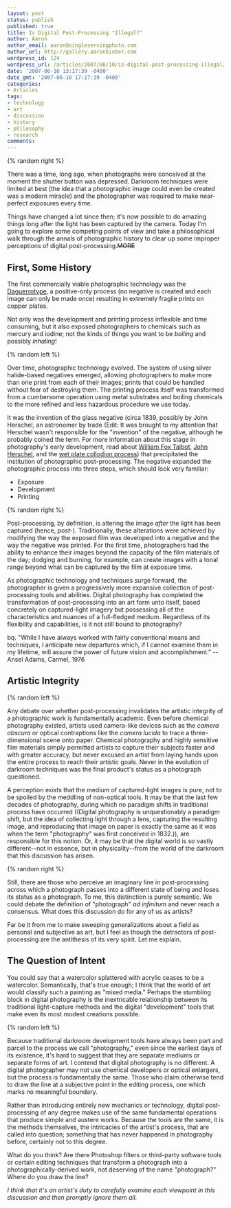 ```yaml
---
layout: post
status: publish
published: true
title: Is Digital Post-Processing "Illegal?"
author: Aaron
author_email: aaron@singleservingphoto.com
author_url: http://gallery.aaronbieber.com
wordpress_id: 124
wordpress_url: /articles/2007/06/10/is-digital-post-processing-illegal/
date: '2007-06-10 13:17:39 -0400'
date_gmt: '2007-06-10 17:17:39 -0400'
categories:
- Articles
tags:
- technology
- art
- discussion
- history
- philosophy
- research
comments:
---
```


{% random right %}

There was a time, long ago, when photographs were conceived at the
moment the shutter button was depressed. Darkroom techniques were
limited at best (the idea that a photographic image could even be
created was a modern miracle) and the photographer was required to make
near-perfect exposures every time.

Things have changed a lot since then; it's now possible to do amazing
things long after the light has been captured by the camera. Today I'm
going to explore some competing points of view and take a philosophical
walk through the annals of photographic history to clear up some
improper perceptions of digital post-processing.~~MORE~~

## First, Some History

The first commercially viable photographic technology was the
[Daguerrotype](http://en.wikipedia.org/wiki/Daguerrotype), a
positive-only process (no negative is created and each image can only be
made once) resulting in extremely fragile prints on copper plates.

Not only was the development and printing process inflexible and time
consuming, but it also exposed photographers to chemicals such as
mercury and iodine; not the kinds of things you want to be _boiling_
and possibly _inhaling_!

{% random left %}

Over time, photographic technology evolved. The system of using silver
halide-based negatives emerged, allowing photographers to make more than
one print from each of their images; prints that could be handled
without fear of destroying them. The printing process itself was
transformed from a cumbersome operation using metal substrates and
boiling chemicals to the more refined and less hazardous procedure we
use today.

It was the invention of the glass negative (circa 1839, possibly by John
Herschel, an astronomer by trade (Edit: It was brought to my attention that
Herschel wasn't responsible for the "invention" of the negative, although he
probably coined the term. For more information about this stage in photography's
early development, read about
[William Fox Talbot](http://en.wikipedia.org/wiki/William_Fox_Talbot),
[John Herschel](http://en.wikipedia.org/wiki/John_Herschel), and the
[wet plate collodion process](http://en.wikipedia.org/wiki/Collodion)) that
precipitated the institution of photographic post-processing. The negative
expanded the photographic process into three steps, which should look very
familiar:

* Exposure
* Development
* Printing

{% random right %}

Post-processing, by definition, is altering the image *after* the
light has been captured (hence, _post-_). Traditionally, these
alterations were achieved by modifying the way the exposed film was
developed into a negative and the way the negative was printed. For the
first time, photographers had the ability to enhance their images beyond
the capacity of the film materials of the day; dodging and burning, for
example, can create images with a tonal range beyond what can be
captured by the film at exposure time.

As photographic technology and techniques surge forward, the
photographer is given a progressively more expansive collection of
post-processing tools and abilities. Digital photography has completed
the transformation of post-processing into an art form unto itself,
based concretely on captured-light imagery but possessing all of the
characteristics and nuances of a full-fledged medium. Regardless of its
flexibility and capabilities, is it not still bound to photography?

bq. "While I have always worked with fairly conventional means and
techniques, I anticipate new departures which, if I cannot examine them
in my lifetime, will assure the power of future vision and
accomplishment." --Ansel Adams, Carmel, 1976

## Artistic Integrity

{% random left %}

Any debate over whether post-processing invalidates the artistic
integrity of a photographic work is fundamentally academic. Even before
chemical photography existed, artists used camera-like devices such as
the _camera obscura_ or optical contraptions like the _camera
lucida_ to trace a three-dimensional scene onto paper. Chemical
photography and highly sensitive film materials simply permitted artists
to capture their subjects faster and with greater accuracy, but never
excused an artist from laying hands upon the entire process to reach
their artistic goals. Never in the evolution of darkroom techniques was
the final product's status as a photograph questioned.

A perception exists that the medium of captured-light images is pure,
not to be spoiled by the meddling of non-optical tools. It may be that
the last few decades of photography, during which no paradigm shifts in
traditional process have occurred ((Digital photography is
unquestionably a paradigm shift, but the idea of collecting light
through a lens, capturing the resulting image, and reproducing that
image on paper is exactly the same as it was when the term "photography"
was first conceived in 1832.)), are responsible for this notion. Or, it
may be that the digital world is so vastly different--not in essence,
but in physicality--from the world of the darkroom that this discussion
has arisen.

{% random right %}

Still, there are those who perceive an imaginary line in post-processing
across which a photograph passes into a different state of being and
loses its status as a photograph. To me, this distinction is purely
semantic. We could debate the definition of "photograph" _ad
infinitum_ and never reach a consensus. What does this discussion do
for any of us as artists?

Far be it from me to make sweeping generalizations about a field as
personal and subjective as art, but I feel as though the detractors of
post-processing are the antithesis of its very spirit. Let me explain.

## The Question of Intent

You could say that a watercolor splattered with acrylic ceases to be a
watercolor. Semantically, that's true enough; I think that the world of
art would classify such a painting as "mixed media." Perhaps the
stumbling block in digital photography is the inextricable relationship
between its traditional light-capture methods and the digital
"development" tools that make even its most modest creations possible.

{% random left %}

Because traditional darkroom development tools have always been part and
parcel to the process we call "photography," even since the earliest
days of its existence, it's hard to suggest that they are separate
mediums or separate forms of art. I contend that digital photography is
no different. A digital photographer may not use chemical developers or
optical enlargers, but the process is fundamentally the same. Those who
claim otherwise tend to draw the line at a subjective point in the
editing process, one which marks no meaningful boundary.

Rather than introducing entirely new mechanics or technology, digital
post-processing of any degree makes use of the same fundamental
operations that produce simple and austere works. Because the tools are
the same, it is the methods themselves, the intricacies of the artist's
process, that are called into question; something that has never
happened in photography before, certainly not to this degree.

What do you think? Are there Photoshop filters or third-party software
tools or certain editing techniques that transform a photograph into a
photographically-derived work, not deserving of the name "photograph?"
Where do you draw the line?

*I think that it's an artist's duty to carefully examine each viewpoint
in this discussion and then promptly ignore them all.*
